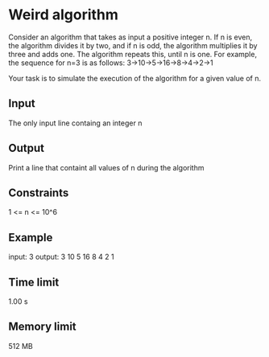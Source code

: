 # Weird algorithm

Consider an algorithm that takes as input a positive integer n. If n is even, the algorithm divides it by two, and if n is odd, the algorithm multiplies it by three and adds one. The algorithm repeats this, until n is one. For example, the sequence for n=3 is as follows:
3→10→5→16→8→4→2→1

Your task is to simulate the execution of the algorithm for a given value of n.

## Input
The only input line containg an integer n

## Output
Print a line that containt all values of n during the algorithm

## Constraints
1 <= n <= 10^6

## Example
input: 3
output: 3 10 5 16 8 4 2 1

## Time limit
1.00 s

## Memory limit
512 MB 
